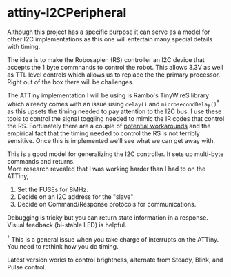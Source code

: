 # attiny-I2CPeripheral

Although this project has a specific purpose it can serve as a model for other I2C 
implementations as this one will entertain many special details with timing.

The idea is to make the Robosapien (RS) controller an I2C device that accepts the 1 byte commnands
to control the robot. This allows 3.3V as well as TTL level controls which allows us to 
replace the the primary processor.  Right out of the box there will be challenges.

The ATTiny implementation I will be using is Rambo's TinyWireS library which already comes
with an issue using `delay()` and `microsecondDelay()`$^\dagger$ as this upsets the timing needed to 
pay attention to the I2C bus.  I use these tools to control the signal toggling needed to mimic
the IR codes that control the RS.  Fortunately there are a couple of 
[potential workarounds](https://github.com/rambo/TinyWire/issues/8) and the 
empirical fact that the timing needed to control the RS is not terribly sensitive. Once
this is implemented we'll see what we can get away with.

This is a good model for generalizing the I2C controller. It sets up multi-byte commands and returns.  
More research revealed that I was working harder than I had to on the ATTiny,

  1. Set the FUSEs for 8MHz.
  2. Decide on an I2C address for the "slave"
  3. Decide on Command/Response protocols for communications.

Debugging is tricky but you can return state information in a response.  Visual feedback (bi-stable LED) is helpful.


$^\dagger$ This is a general issue when you take charge of interrupts on the ATTiny. You need to rethink how you do timing.

Latest version works to control brightness, alternate from Steady, Blink, and Pulse control.  